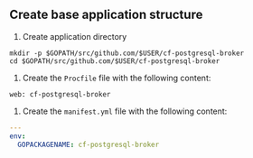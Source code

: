 ## Create base application structure

1. Create application directory
  ```
  mkdir -p $GOPATH/src/github.com/$USER/cf-postgresql-broker
  cd $GOPATH/src/github.com/$USER/cf-postgresql-broker
  ```

1. Create the `Procfile` file with the following content:
  ```
  web: cf-postgresql-broker
  ```

1. Create the `manifest.yml` file with the following content:
  ```yaml
  ---
  env:
    GOPACKAGENAME: cf-postgresql-broker
  ```

